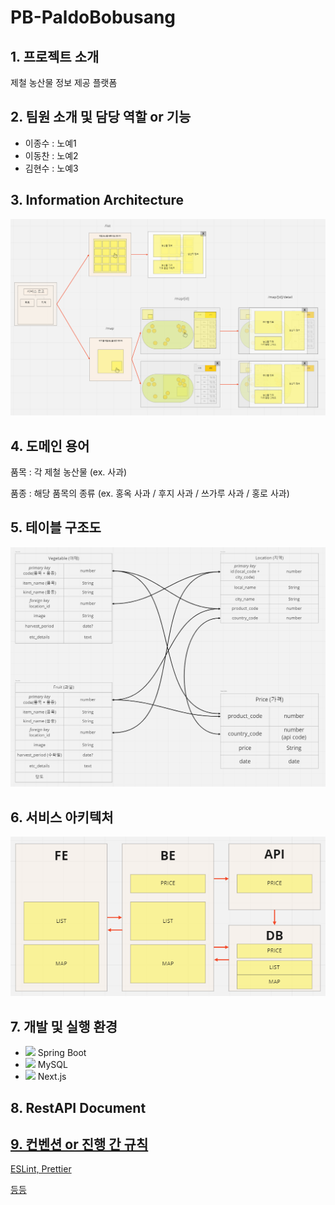 # PB-PaldoBobusang

## 1. 프로젝트 소개
제철 농산물 정보 제공 플랫폼

## 2. 팀원 소개 및 담당 역할 or 기능
- 이종수 : 노예1
- 이동찬 : 노예2
- 김현수 : 노예3

## 3. Information Architecture
![Information Architecture](/readme/information_architecture.png "Information Architecture")

## 4. 도메인 용어
품목 : 각 제철 농산물 (ex. 사과)

품종 : 해당 품목의 종류 (ex. 홍옥 사과 / 후지 사과 / 쓰가루 사과 / 홍로 사과)

## 5. 테이블 구조도
![Table Architecture](/readme/table_architecture.png "Table Architecture")

## 6. 서비스 아키텍처
![Service Architecture](/readme/service_architecture.png "Service Architecture")

## 7. 개발 및 실행 환경
- <img src="https://img.shields.io/badge/Spring-6DB33F?style=for-the-badge&logo=spring&logoColor=white"/> Spring Boot
- <img src="https://img.shields.io/badge/MySQL-005C84?style=for-the-badge&logo=mysql&logoColor=white"/> MySQL
- <img src="https://img.shields.io/badge/Next.js-000000?style=for-the-badge&logo=next.js&logoColor=white"/> Next.js

## 8. RestAPI Document
<a href="https://documenter.getpostman.com/view/23095082/2s7ZLhnWb8"/>

## 9. 컨벤션 or 진행 간 규칙
ESLint, Prettier

등등
